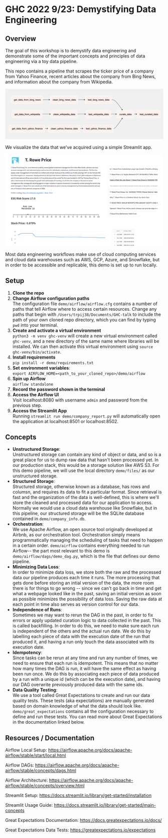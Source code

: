 # GHC 2022 9/23: Demystifying Data Engineering


## Overview
The goal of this workshop is to demystify data engineering and demonstrate some
of the important concepts and principles of data engineering via a toy data pipeline.

This repo contains a pipeline that scrapes the ticker price of a company from Yahoo Finance, recent articles about the company from Bing News, and information about the company from Wikipedia.

![](demo/files/DAG.png)

We visualize the data that we've acquired using a simple Streamlit app.

![](demo/files/app.png)

Most data engineering workflows make use of cloud computing services and cloud data
warehouses such as AWS, GCP, Azure, and Snowflake, but in order to be accessible and
replicable, this demo is set up to run locally.


## Setup
1. **Clone the repo**
2. **Change Airflow configuration paths**  \
The configuration file `demo/airflow/airflow.cfg` contains a number of paths that tell Airflow where to access certain resources. Change any paths that begin with `/Users/trpij38/Documents/GHC-talk` to include the path of your own cloned repo directory, which you can find by typing `pwd` into your terminal.
3. **Create and activate a virtual environment**  \
`python3 -m venv ghc-venv` will create a new virtual environment called `ghc-venv`, and a new directory of the same name where libraries will be installed. We can then activate this virtual environment using `source ghc-venv/bin/activate`.
4. **Install requirements**  \
`pip install -r demo/requirements.txt`
5. **Set environment variables**:  \
`export AIRFLOW_HOME=<path_to_your_cloned_repo>/demo/airflow`
6. **Spin up Airflow**  \
`airflow standalone`
7. **Record the password shown in the terminal**
8. **Access the Airflow UI**  \
Visit localhost:8080 with username `admin` and password from the previous step.
9. **Access the Streamlit App**  \
Running `streamlit run demo/company_report.py` will automatically open the application at localhost:8501 or localhost:8502.


## Concepts
- **Unstructured Storage**: \
Unstructured storage can contain any kind of object or data, and so is a great place for us to dump raw data that hasn't been processed yet. In our production stack, this would be a storage solution like AWS S3. For this demo pipeline, we will use the local directory `demo/files/` as our unstructured storage.
- **Structured Storage**:  \
Structured storage, otherwise known as a database, has rows and columsn, and requires its data to fit a particular format. Since retrieval is fast and the organization of the data is well-defined, this is where we'll store the cleaned and processed data for our application to access. Normally we would use a cloud data warehouse like Snowflake, but in this pipeline, our structured storage will be the SQLite database contained in `demo/company_info.db`.
- **Orchestration**:  \
We use Apache Airflow, an open source tool originally developed at Airbnb, as our orchestration tool. Orchestration simply means programmatically managing the scheduling of tasks that need to happen in a certain order. `demo/airflow` contains everything needed to run Airflow-- the part most relevant to this demo is `demo/airflow/dags/demo_dag.py`, which is the file that defines our demo pipeline.
- **Minimizing Data Loss**: \
In order to minimize data loss, we store both the raw and the processed data our pipeline produces each time it runs. The more processing that gets done before storing an intial version of the data, the more room there is for things to go wrong -- since we can't go back in time and get what a webpage looked like in the past, saving an initial version as soon as possible minimizes the possibility of data loss. Saving the raw data at each point in time also serves as version control for our data.
- **Independence of Runs**: \
Sometimes we may want to rerun the DAG in the past, in order to fix errors or apply updated curation logic to data collected in the past. This is called backfilling. In order to do this, we need to make sure each run is independent of the others and the actual run date. We do this by labelling each piece of data with the execution date of the run that produced it, and having a run only touch the data associated with its execution date.
- **Idempotency**: \
Since tasks can be rerun at any time and run any number of times, we need to ensure that each run is idempotent. This means that no matter how many times the DAG is run, it will have the same effect as having been run once. We do this by associating each piece of data produced by a run with a unique id (which can be the execution date), and having our DAG overwrite previously produced data with the same ids.
- **Data Quality Testing**: \
We use a tool called Great Expectations to create and run our data quality tests. These tests (aka expectations) are manually generated based on domain knowledge of what the data should look like. `demo/great_expectations` contains all the configuration necessary to define and run these tests. You can read more about Great Expectations in the documentation linked below.


## Resources / Documentation

Airflow Local Setup: https://airflow.apache.org/docs/apache-airflow/stable/start/local.html

Airflow DAGs: https://airflow.apache.org/docs/apache-airflow/stable/concepts/dags.html

Airflow Architecture: https://airflow.apache.org/docs/apache-airflow/stable/concepts/overview.html

 

Streamlit Setup: https://docs.streamlit.io/library/get-started/installation

Streamlit Usage Guide: https://docs.streamlit.io/library/get-started/main-concepts

 

Great Expectations Documentation: https://docs.greatexpectations.io/docs/

Great Expectations Data Tests: https://greatexpectations.io/expectations

